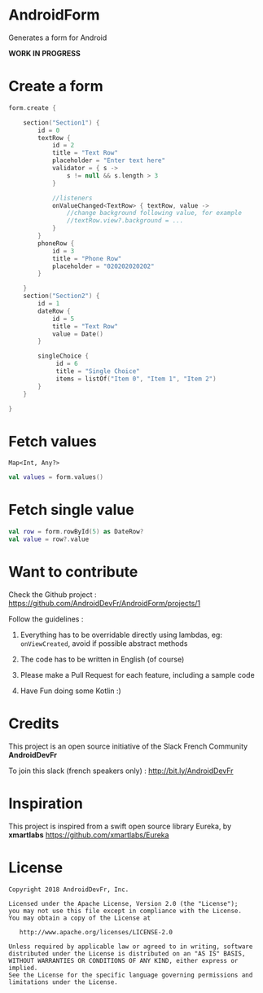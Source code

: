 # AndroidForm

Generates a form for Android

**WORK IN PROGRESS**

# Create a form

```kotlin
form.create {

    section("Section1") {
        id = 0
        textRow {
            id = 2
            title = "Text Row"
            placeholder = "Enter text here"
            validator = { s ->
                s != null && s.length > 3
            }

            //listeners
            onValueChanged<TextRow> { textRow, value ->
                //change background following value, for example
                //textRow.view?.background = ...
            }
        }
        phoneRow {
            id = 3
            title = "Phone Row"
            placeholder = "020202020202"
        }

    }
    section("Section2") {
        id = 1
        dateRow {
            id = 5
            title = "Text Row"
            value = Date()
        }

        singleChoice {
             id = 6
             title = "Single Choice"
             items = listOf("Item 0", "Item 1", "Item 2")
        }
    }

}
```

# Fetch values

`Map<Int, Any?>`

```kotlin
val values = form.values()
```

# Fetch single value

```kotlin
val row = form.rowById(5) as DateRow?
val value = row?.value
```

# Want to contribute

Check the Github project : https://github.com/AndroidDevFr/AndroidForm/projects/1

Follow the guidelines :

1) Everything has to be overridable directly using lambdas, eg: `onViewCreated`, avoid if possible abstract methods

2) The code has to be written in English (of course)

3) Please make a Pull Request for each feature, including a sample code

4) Have Fun doing some Kotlin :)


# Credits

This project is an open source initiative of the Slack French Community **AndroidDevFr**

To join this slack (french speakers only) : http://bit.ly/AndroidDevFr

# Inspiration

This project is inspired from a swift open source library Eureka, by **xmartlabs**
https://github.com/xmartlabs/Eureka

# License

    Copyright 2018 AndroidDevFr, Inc.

    Licensed under the Apache License, Version 2.0 (the "License");
    you may not use this file except in compliance with the License.
    You may obtain a copy of the License at

       http://www.apache.org/licenses/LICENSE-2.0

    Unless required by applicable law or agreed to in writing, software
    distributed under the License is distributed on an "AS IS" BASIS,
    WITHOUT WARRANTIES OR CONDITIONS OF ANY KIND, either express or implied.
    See the License for the specific language governing permissions and
    limitations under the License.
